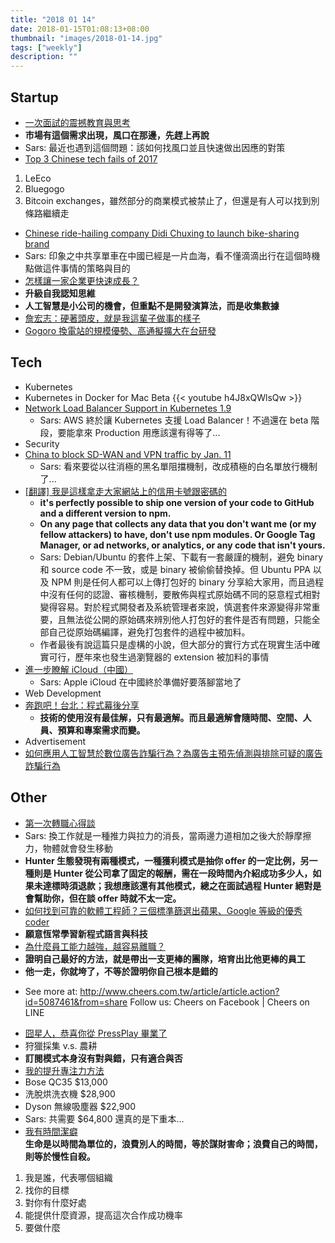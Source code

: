 ```yaml
---
title: "2018 01 14"
date: 2018-01-15T01:08:13+08:00
thumbnail: "images/2018-01-14.jpg"
tags: ["weekly"]
description: ""
---
```


## Startup

* [一次面試的震撼教育與思考](https://medium.com/as-a-product-designer/%E4%B8%80%E6%AC%A1%E9%9D%A2%E8%A9%A6%E7%9A%84%E9%9C%87%E6%92%BC%E6%95%99%E8%82%B2%E8%88%87%E6%80%9D%E8%80%83-512cd29ec659)
 * **市場有這個需求出現，風口在那邊，先趕上再說**
 * Sars: 最近也遇到這個問題：該如何找風口並且快速做出因應的對策
* [Top 3 Chinese tech fails of 2017](http://technode.com/2018/01/08/top-3-chinese-tech-companies-that-had-a-horrible-2017/)
 1. LeEco
 2. Bluegogo
 3. Bitcoin exchanges，雖然部分的商業模式被禁止了，但還是有人可以找到別條路繼續走
* [Chinese ride-hailing company Didi Chuxing to launch bike-sharing brand](https://e27.co/chinese-ride-hailing-company-didi-chuxing-launch-bike-sharing-brand-20180109/)
 * Sars: 印象之中共享單車在中國已經是一片血海，看不懂滴滴出行在這個時機點做這件事情的策略與目的
* [怎樣讓一家企業更快速成長？](https://medium.com/timchen/%E6%80%8E%E6%A8%A3%E8%AE%93%E4%B8%80%E5%AE%B6%E4%BC%81%E6%A5%AD%E6%9B%B4%E5%BF%AB%E9%80%9F%E6%88%90%E9%95%B7-84c0f3417ff8)
 * **升級自我認知思維**
 * **人工智慧是小公司的機會，但重點不是開發演算法，而是收集數據**
* [詹宏志：硬著頭皮，就是我這輩子做事的樣子](https://soundcloud.com/drink-with-mario/s3e1)
* [Gogoro 換電站的規模優勢、高通擬擴大在台研發](https://daodu.tech/01-09-2018-gogoro-gostation-scale-advantage-qualcomm-plan-to-increase-the-development-in-taiwan)

## Tech

* Kubernetes
 * Kubernetes in Docker for Mac Beta {{< youtube h4J8xQWlsQw >}}
 * [Network Load Balancer Support in Kubernetes 1.9](https://aws.amazon.com/tw/blogs/opensource/network-load-balancer-support-in-kubernetes-1-9/)
     * Sars: AWS 終於讓 Kubernetes 支援 Load Balancer！不過還在 beta 階段，要能拿來 Production 用應該還有得等了...
* Security
 * [China to block SD-WAN and VPN traffic by Jan. 11](https://www.networkworld.com/article/3245795/sd-wan/china-to-block-sd-wan-and-vpn-traffic-by-jan-11.html)
     * Sars: 看來要從以往消極的黑名單阻擋機制，改成積極的白名單放行機制了...
 * [[翻譯] 我是這樣拿走大家網站上的信用卡號跟密碼的](https://medium.com/@CQD/%E7%BF%BB%E8%AD%AF-%E6%88%91%E6%98%AF%E9%80%99%E6%A8%A3%E6%8B%BF%E8%B5%B0%E5%A4%A7%E5%AE%B6%E7%B6%B2%E7%AB%99%E4%B8%8A%E7%9A%84%E4%BF%A1%E7%94%A8%E5%8D%A1%E8%99%9F%E8%B7%9F%E5%AF%86%E7%A2%BC%E7%9A%84-991cb6c4631e)
     * **it's perfectly possible to ship one version of your code to GitHub and a different version to npm.**
     * **On any page that collects any data that you don't want me (or my fellow attackers) to have, don't use npm modules. Or Google Tag Manager, or ad networks, or analytics, or any code that isn't yours.**
     * Sars: Debian/Ubuntu 的套件上架、下載有一套嚴謹的機制，避免 binary 和 source code 不一致，或是 binary 被偷偷替換掉。但 Ubuntu PPA 以及 NPM 則是任何人都可以上傳打包好的 binary 分享給大家用，而且過程中沒有任何的認證、審核機制，要散佈與程式原始碼不同的惡意程式相對變得容易。對於程式開發者及系統管理者來說，慎選套件來源變得非常重要，且無法從公開的原始碼來辨別他人打包好的套件是否有問題，只能全部自己從原始碼編譯，避免打包套件的過程中被加料。
     * 作者最後有說這篇只是虛構的小說，但大部分的實行方式在現實生活中確實可行，歷年來也發生過瀏覽器的 extension 被加料的事情
 * [進一步瞭解 iCloud（中國）](https://support.apple.com/zh-cn/HT208351)
     * Sars: Apple iCloud 在中國終於準備好要落腳當地了
* Web Development
 * [奔跑吧！台北：程式幕後分享](https://medium.com/@chiunhau/%E5%A5%94%E8%B7%91%E5%90%A7-%E5%8F%B0%E5%8C%97-%E7%A8%8B%E5%BC%8F%E5%B9%95%E5%BE%8C%E5%88%86%E4%BA%AB-e02d0a565559)
     * **技術的使用沒有最佳解，只有最適解。而且最適解會隨時間、空間、人員、預算和專案需求而變。**
* Advertisement
 * [如何應用人工智慧於數位廣告詐騙行為？為廣告主預先偵測與排除可疑的廣告詐騙行為](http://www.appier.com/assets/reports/The_Fight_Against_Ad_Fraud_How_AI_Can_Help_CH.pdf)

## Other

* [第一次轉職心得談](https://medium.com/@kiming_32194/%E7%AC%AC%E4%B8%80%E6%AC%A1%E8%BD%89%E8%81%B7%E5%BF%83%E5%BE%97%E8%AB%87-56f848d1bd3a)
 * Sars: 換工作就是一種推力與拉力的消長，當兩邊力道相加之後大於靜摩擦力，物體就會發生移動
 * **Hunter 生態發現有兩種模式，一種獲利模式是抽你 offer 的一定比例，另一種則是 Hunter 從公司拿了固定的報酬，需在一段時間內介紹成功多少人，如果未達標時須退款；我想應該還有其他模式，總之在面試過程 Hunter 絕對是會幫助你，但在談 offer 時就不太一定。**
* [如何找到可靠的軟體工程師？三個標準篩選出蘋果、Google 等級的優秀 coder](https://blog.oursky.com/2017/11/01/asia-hiring-developers-programmers-chinese/)
 * **願意恆常學習新程式語言與科技**
* [為什麼員工能力越強，越容易離職？](http://www.cheers.com.tw/article/article.action?id=5087461)
 * **證明自己最好的方法，就是帶出一支更棒的團隊，培育出比他更棒的員工**
 * **他一走，你就垮了，不等於證明你自己根本是錯的**
- See more at: http://www.cheers.com.tw/article/article.action?id=5087461&from=share
Follow us: Cheers on Facebook | Cheers on LINE
* [囧星人，恭喜你從 PressPlay 畢業了](https://medium.com/timchen/youtuber-pressplay-d0badf8ec502)
 * 狩獵採集 v.s. 農耕
 * **訂閱模式本身沒有對與錯，只有適合與否**
* [我的提升專注力方法](https://medium.com/@icarus4/how-to-focus-and-boost-my-efficiency-5b207036508b)
 * Bose QC35 $13,000
 * 洗脫烘洗衣機 $28,900
 * Dyson 無線吸塵器 $22,900
 * Sars: 共需要 $64,800 還真的是下重本...
* [我有時間潔癖](https://medium.com/timchen/%E6%88%91%E6%9C%89%E6%99%82%E9%96%93%E6%BD%94%E7%99%96-1a83b44c405d)
 <br> **生命是以時間為單位的，浪費別人的時間，等於謀財害命；浪費自己的時間，則等於慢性自殺。**
 1. 我是誰，代表哪個組織
 2. 找你的目標
 3. 對你有什麼好處
 4. 能提供什麼資源，提高這次合作成功機率
 5. 要做什麼